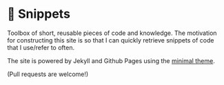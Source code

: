 # 🔌 Snippets
Toolbox of short, reusable pieces of code and knowledge. The motivation for constructing this site is so that I can quickly retrieve snippets of code that I use/refer to often. 

The site is powered by Jekyll and Github Pages using the [minimal theme](https://github.com/pages-themes/minimal). 

(Pull requests are welcome!) 
